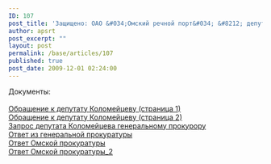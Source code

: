 ```yaml
---
ID: 107
post_title: 'Защищено: ОАО &#034;Омский речной порт&#034; &#8212; депутатский запрос'
author: apsrt
post_excerpt: ""
layout: post
permalink: /base/articles/107
published: true
post_date: 2009-12-01 02:24:00
---
```

Документы:<br />
<br />
<a href="http://www.apsrt.ru/docs/omsk_zapros_deputatu_kolomeycevu.jpg">Обращение к депутату Коломейцеву (страница 1)</a><br />
<a href="http://www.apsrt.ru/docs/omsk_zapros_deputatu_kolomeycevu_2.jpg">Обращение к депутату Коломейцеву (страница 2)</a><br />
<a href="http://www.apsrt.ru/docs/omsk_otvet_deputat_kolomeycev.jpg">Запрос депутата Коломейцева генеральному прокурору</a><br />
<a href="http://www.apsrt.ru/docs/omsk_otvet_prokuror.jpg">Ответ из генеральной прокуратуры</a><br />
<a href="http://www.apsrt.ru/docs/omsk_otvet_prokuratura.jpg">Ответ Омской прокуратуры</a><br />
<a href="http://www.apsrt.ru/docs/prok.doc">Ответ Омской прокуратуры_2</a><br />
<br />